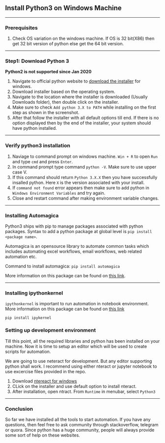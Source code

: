 ## Install Python3 on Windows Machine
___

### Prerequisites
1. Check OS variation on the windows machine. If OS is 32 bit(X86) then get 32 bit version of python else get the 64 bit version. 

___

### Step1: Download Python 3

**Python2 is not supported since Jan 2020**

1. Navigate to official python website to [download the installer](https://www.python.org/downloads/windows/) for windows. 
2. Download installer based on the operating system. 
3. Navigate to the location where the installer is downloaded (Usually Downloads folder), then double click on the installer. 
4. Make sure to check ```Add python 3.X to PATH``` while installing on the first step as shown in the screenshot. 
5. After that follow the installer with all default options till end. If there is no option displayed then by the end of the installer, your system should have python installed. 

___

### Verify python3 installation

1. Naviage to command prompt on windows machine. ```Win + R``` to open ```Run``` and type ```cmd``` and press ```Enter```.
2. In command prompt type command ```python -V```. Make sure to use upper case V. 
3. If this command should return ```Python 3.X.X``` then you have successfully insalled python. Here ```X``` is the version associated with your install.  
4. If ```command not found``` error appears then make sure to add python in ```Windows Environment Variables``` and try again. 
5. Close and restart command after making environment variable changes. 

___

### Installing Automagica 

Python3 ships with pip to manage packages associated with python packages. Syntax to add a python package at global level is ```pip install <package name>```.

Automagica is an opensource library to automate common tasks which includes automating excel workflows, email workflows, web related automation etc. 

Command to install automagica:
```pip install automagica```

More information on this package can be found on [this link](https://pypi.org/project/Automagica/).

___

### Installing ipythonkernel 

```ipythonkernel``` is important to run automation in notebook environment. More information on this package can be found on [this link](https://ipython.readthedocs.io/en/stable/install/kernel_install.html)

```pip install ipykernel ```

### Setting up development environment

Till this point, all the required libraries and python has been installed on your machine. Now it is time to setup an editor which will be used to create scripts for automation. 

We are going to use neteract for development. But any editor supporting python shall work. I recommend using either nteract or jupyter notebook to use excercise files provided in the repo. 

1. Download [ntereact for windows](https://github.com/nteract/nteract/releases)
2. CLick on the installer and use default option to install nteract. 
3. After installation, open ntract. From ```Runtime``` in menubar, select ```Python3```
___

### Conclusion

So far we have installed all the tools to start automation. If you have any questions, then feel free to ask community through stackoverflow, telegram or quora. Since python has a huge community, people will always provide some sort of help on these websites. 